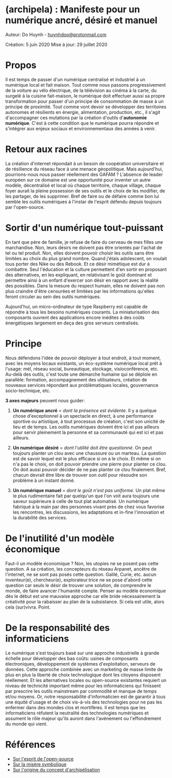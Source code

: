 # (archipela) : Manifeste pour un numérique ancré, désiré et manuel

Auteur: Do Huynh - huynhdoo@protonmail.com

Création: 5 juin 2020
Mise à jour: 29 juillet 2020

# Propos
Il est temps de passer d'un numérique centralisé et industriel à un numérique local et fait maison. Tout comme nous passons progressivement de la voiture au vélo électrique, de la télévision au cinéma à la carte, du surgelé à la cuisine fait-maison, le numérique doit effectuer aussi sa propre transformation pour passer d'un principe de consommation de masse à un principe de proximité. Tout comme vont devoir se développer des territoires autonomes et résilients en énergie, alimentation, production, etc., il s'agit d'accompagner ces mutations par la création d'outils d'**autonomie numérique**. C'est à cette condition que le numérique pourra répondre et s'intégrer aux enjeux sociaux et environnementaux des années à venir.

# Retour aux racines
La création d'internet répondait à un besoin de coopération universitaire et de résilience du réseau face à une menace géopolitique. Mais aujourd'hui, pourrions-nous nous passer réellement des GAFAM ? L'absence de leader européen sur ce domaine est une opportunité pour inventer un autre modèle, décentralisé et local où chaque territoire, chaque village, chaque foyer aurait la pleine possession de ses outils et le choix de les modifier, de les partager, de les supprimer. Bref de faire ou de défaire comme bon lui semble les outils numériques à l'instar de l'esprit défendu depuis toujours par l'open-source. 

# Sortir d'un numérique tout-puissant
En tant que père de famille, je refuse de faire du cerveau de mes filles une marchandise. Non, leurs désirs ne doivent pas être orientés par l'achat de tel ou tel produit. Non, elles doivent pouvoir choisir les outils sans être limitées au choix du plus grand nombre. Quand j'étais adolescent, on voulait tous porter des Nike ou des Rebook. Et ce désir mimétique est dur à combattre. Seul l'éducation et la culture permettent d'en sortir en proposant des alternatives, en les expliquant, en relativisant le goût dominant et permettre ainsi à un enfant d'exercer son désir en rapport avec la réalité des possibles. Dans la mesure du respect humain, elles ne doivent pas non plus craindre d'être censurées et limitées par les informations qu'elles feront circuler au sein des outils numériques.

Aujourd'hui, un micro-ordinateur de type Raspberry est capable de répondre à tous les besoins numériques courants. La miniaturisation des composants ouvrent des applications encore inédites à des coûts énergétiques largement en deça des gros serveurs centralisés.

# Principe
Nous défendons l'idée de pouvoir déployer à tout endroit, à tout moment, avec les moyens locaux existants, un éco-système numérique local prêt à l'usage: mél, réseau social, bureautique, stockage, visioconférence, etc. Au-delà des outils, c'est toute une démarche humaine qui se déploie en parallèle: formation, accompagnement des utilisateurs, création de nouveaux services répondant aux problèmatiques locales, gouvernance socio-technique, etc.

**3 axes majeurs** peuvent nous guider:
1. **Un numérique ancré** = *dont la présence est évidente*. Il y a quelque chose d'exceptionnel à un spectacle en direct, à une performance sportive ou artistique, à tout processus de création, c'est son unicité de lieu et de temps. Les outils numériques doivent être ici et pas ailleurs pour servir pleinement la personne et sa communauté qui est ici et pas ailleurs.

2. **Un numérique désiré** = *dont l'utilité doit être questionné*. On peut toujours planter un clou avec une chaussure ou un marteau. La question est de savoir lequel est le plus efficace si on a le choix. Et même si on n'a pas le choix, on doit pouvoir prendre une pierre pour planter ce clou. On doit aussi pouvoir décider de ne pas planter ce clou finalement. Bref, chacun devrait être libre de trouver son outil pour résoudre son problème à un instant donné.

3. **Un numérique manuel** = *dont le goût n'est pas uniforme*. Un plat même le plus rudimentaire fait par quelqu'un que l'on voit aura toujours une saveur supérieure à celle de tout plat automatisé. Un numérique fabriqué à la main par des personnes vivant près de chez vous favorise les rencontres, les discussions, les adaptations et in-fine l'innovation et la durabilité des services.

# De l'inutilité d'un modèle économique
Faut-il un modèle économique ? Non, les utopies ne se posent pas cette question. A sa création, les concepteurs du réseau Arpanet, ancêtre de l'internet, ne se sont pas posés cette question. Galilé, Curie, etc. aucun inventeur(e), chercheur(e), explorateur.trice ne se pose d'abord cette question car seuls le désir de trouver une solution, de comprendre le monde, de faire avancer l'humanité compte. Penser au modèle économique dès le début est une mauvaise approche car elle bride nécessairement la créativité pour la rabaisser au plan de la subsistance. Si cela est utile, alors cela (sur)vivra. Point.

# De la responsabilité des informaticiens
Le numérique s'est toujours basé sur une approche industrielle à grande échelle pour développer des bas coûts: usines de composants électroniques, développement de systèmes d'exploitation, serveurs de données. Cette approche combinée avec un marketing de masse limite de plus en plus la liberté de choix technologique dont les citoyens disposent réellement. Et les alternatives locales ou open-source existantes requiert un niveau de technicité important même pour les informaticiens qui finissent par prescrire les outils mainstream par commodité et manque de temps et/ou moyens. Or, notre responsabilité d'informaticien est de garantir à tous une équité d'usage et de choix vis-à-vis des technologies pour ne pas les enfermer dans des mondes clos et mortifères. Il est temps que les informaticiens réfutent la neutralité des technologies numériques et assument le rôle majeur qu'ils auront dans l'avénement ou l'effondrement du monde qui vient.

# Références
- [Sur l'esprit de l'open-source](https://wptavern.com/linus-torvalds-explains-how-open-source-led-to-the-success-of-linux)
- [Sur la misère symbolique](http://arsindustrialis.org/mis%C3%A8re-symbolique#:~:text=La%20mis%C3%A8re%20symbolique%20est%20la,et%20de%20la%20vie%20sensible.)
- [Sur l'origine du concept d'archipélisation](https://framablog.org/2019/12/10/archipelisation-comment-framasoft-concoit-les-relations-quelle-tisse/)
